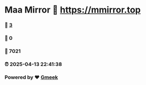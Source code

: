 # Maa Mirror :link: https://mmirror.top 
### :page_facing_up: [3](https://mmirror.top/tag.html) 
### :speech_balloon: 0 
### :hibiscus: 7021 
### :alarm_clock: 2025-04-13 22:41:38 
### Powered by :heart: [Gmeek](https://github.com/Meekdai/Gmeek)
